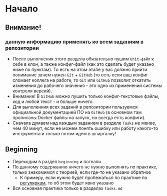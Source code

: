 # Начало

## Внимание!
### данную информацию применять ко всем заданиям в репозитории
- После выполнения этого раздела обязательно пушим `Unit-файл` к себе в клон, а также конфиг-файл (как это сделать будет указано ниже по пунктам). То есть на этом этапе у вас должно прийти понимание зачем нужен `Git` + `GitHub` (то есть если ваш конфиг сломает коллега на работе, то `Git` или `GitHub` позволит откатить изменения до рабочего значения - это одно из применений системы контроля версий).
- Внимание! В `GitHub` можно пушить только конфиг-текстовые файлы, код и любой текст - и больше ничего.
- Для выполенния всех заданий в репозитории пользуемся официальной документацией ПО на `GitHub` (в основном там прописаны Docker файлы на запуск, но всегда есть конфиги).
- Сначала думаем над каждым заданием в разделе `Tasks` не менее, чем 40 минут, если не можем понять ошибку или работу какого-то инструмента и только потом идем в шпаргалку!

## Beginning
- Переходим в раздел `beginning` и погнали
- По данному содержанию ничего не нужно выполнять по практике, только знакомимся с теорией, если где-то не указано обратное
  - К примеру, если нужно будет пробежаться по практике по [регуляркам](https://github.com/lamjob1993/linux-monitoring/blob/main/prometheus/beginning/6.1%20%D0%A0%D0%B5%D0%B3%D1%83%D0%BB%D1%8F%D1%80%D0%BD%D1%8B%D0%B5%20%D0%B2%D1%8B%D1%80%D0%B0%D0%B6%D0%B5%D0%BD%D0%B8%D1%8F%20(Regular%20Expressions).md), то об этом будет явно указано
- Вся основная практика только в разделах `tasks.md`

